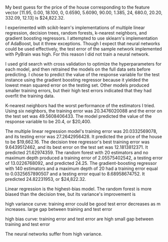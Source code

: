 My best guess for the price of the house corresponding to the feature vector [11.95, 0.00, 18.100, 0, 0.6590, 5.6090, 90.00, 1.385, 24, 680.0, 20.20, 332.09, 12.13] is $24,822.32. 

I experimented with scikit-learn's implementations of multiple linear regression, decision trees, random forests, k-nearest neighbors, and gradient boosting regressors. I attempted to use sklearn's implementation of AdaBoost, but it threw exceptions. Though I expect that neural networks could be used effectively, the test error of the sample network implemented with PyBrain was high. For this reason I did not train a neural network.

I used grid search with cross validation to optimize the hyperparameters for each model, and then retrained the models on the full data sets before predicting. I chose to predict the value of the response variable for the test instance using the gradient boosting regressor because it yielded the lowest mean squared error on the testing set. Other models produced smaller training errors, but their high test errors indicated that they had overfit the training data. 

K-nearest neighbors had the worst performance of the estimators I tried. Using six neighbors, the training error was 20.3476020088 and the error on the test set was 49.5608406433. The model predicted the value of the response variable to be 20.4, or $20,400.

The multiple linear regression model's training error was 20.0332569078, and its testing error was 27.2642956428. It predicted the price of the house to be $19,662.16.
The decision tree regressor's best training error was 9.6439512462, and its best error on the test set was 12.1813812371. It predicted 21.62974359.
The random forest with 20 estimators and no maximum depth produced a training error of 2.05575402542, a testing error of 13.0226768092, and predicted 24.25.
The gradient-boosting regressor with 140 estimators and a maximum depth of 20 had a training error equal to 0.0325657890507 and a testing error equal to 8.68958674752. It predicted 24.82231953, or $24,822.32.




Linear regression is the highest-bias model.
The random forest is more biased than the decision tree, but its variance's improvement is 


high variance curve:
training error could be good
test error decreases as m increases.
large gap between training and test error

high bias curve:
training error and test error are high
small gap between training and test error








The neural networks suffer from high variance.